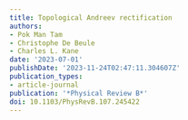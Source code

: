 ```yaml
---
title: Topological Andreev rectification
authors:
- Pok Man Tam
- Christophe De Beule
- Charles L. Kane
date: '2023-07-01'
publishDate: '2023-11-24T02:47:11.304607Z'
publication_types:
- article-journal
publication: '*Physical Review B*'
doi: 10.1103/PhysRevB.107.245422
---
```

